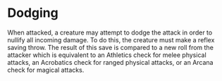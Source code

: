 # Dodging
When attacked, a creature may attempt to dodge the attack in order to nullify all incoming damage. To do this, the creature must make a reflex saving throw. The result of this save is compared to a new roll from the attacker which is equivalent to an Athletics check for melee physical attacks, an Acrobatics check for ranged physical attacks, or an Arcana check for magical attacks.
